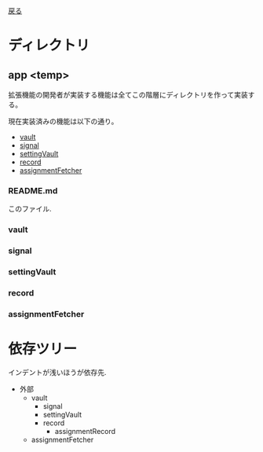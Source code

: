 [戻る](../README.md)

# ディレクトリ

## app \<temp\>

拡張機能の開発者が実装する機能は全てこの階層にディレクトリを作って実装する。

現在実装済みの機能は以下の通り。
- [vault](./vault/README.md)
- [signal](./signal/README.md)
- [settingVault](./settingVault/README.md)
- [record](./record/README.md)
- [assignmentFetcher](./assignmentFetcher/README.md)

### README.md
このファイル.

### vault

### signal

### settingVault

### record

### assignmentFetcher

# 依存ツリー

インデントが浅いほうが依存先.

- 外部
  - vault
    - signal
    - settingVault
    - record
      - assignmentRecord
  - assignmentFetcher

